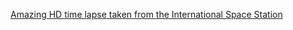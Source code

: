 ---
layout: post
wordpress_id: 1332
wordpress_url: http://noesbueno.com/archives/1332
date: '2011-11-14 11:13:10 -0600'
date_gmt: '2011-11-14 16:13:10 -0600'
body: |
  <p><a href="http://kottke.org/11/11/amazing-iss-time-lapse">Amazing HD time lapse taken from the International Space Station</a></p>
---